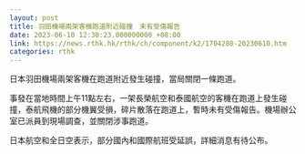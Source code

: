 ```yaml
---
layout: post
title: 羽田機場兩架客機跑道附近碰撞　未有受傷報告
date: 2023-06-10 12:30:23.000000000 +08:00
link: https://news.rthk.hk/rthk/ch/component/k2/1704280-20230610.htm
categories: rthk
---
```


日本羽田機場兩架客機在跑道附近發生碰撞，當局關閉一條跑道。

事發在當地時間上午11點左右，一架長榮航空和泰國航空的客機在跑道上發生碰撞，泰航飛機的部分機翼受損，碎片散落在跑道上，暫時未有受傷報告。機場辦公室已派員到現場調查，並關閉涉事跑道。

日本航空和全日空表示，部分國內和國際航班受延誤，詳細消息有待公布。
